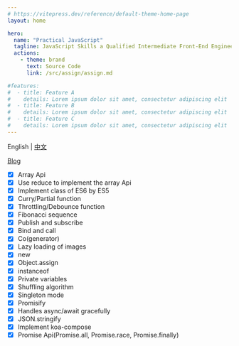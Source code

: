 ```yaml
---
# https://vitepress.dev/reference/default-theme-home-page
layout: home

hero:
  name: "Practical JavaScript"
  tagline: JavaScript Skills a Qualified Intermediate Front-End Engineer Needs to Master
  actions:
    - theme: brand
      text: Source Code
      link: /src/assign/assign.md

#features:
#  - title: Feature A
#    details: Lorem ipsum dolor sit amet, consectetur adipiscing elit
#  - title: Feature B
#    details: Lorem ipsum dolor sit amet, consectetur adipiscing elit
#  - title: Feature C
#    details: Lorem ipsum dolor sit amet, consectetur adipiscing elit
---
```


English | [中文](README-zh_CN.md)

[Blog](https://medium.com/javascript-in-plain-english/28-javascript-skills-a-qualified-intermediate-front-end-engineer-needs-to-master-ffed93de3f38)

* [x] Array Api
* [x] Use reduce to implement the array Api
* [x] Implement class of ES6 by ES5
* [x] Curry/Partial function
* [x] Throttling/Debounce function
* [x] Fibonacci sequence
* [x] Publish and subscribe
* [x] Bind and call
* [x] Co(generator)
* [x] Lazy loading of images
* [x] new
* [x] Object.assign
* [x] instanceof
* [x] Private variables
* [x] Shuffling algorithm
* [x] Singleton mode
* [x] Promisify
* [x] Handles async/await gracefully
* [x] JSON.stringify
* [x] Implement koa-compose
* [x] Promise Api(Promise.all, Promise.race, Promise.finally)
